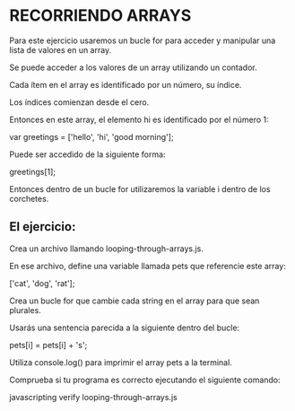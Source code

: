 # RECORRIENDO ARRAYS

Para este ejercicio usaremos un bucle for para acceder y manipular una lista de valores en un array.

Se puede acceder a los valores de un array utilizando un contador.

Cada ítem en el array es identificado por un número, su índice. 

Los índices comienzan desde el cero.

Entonces en este array, el elemento hi es identificado por el número 1:

var greetings = ['hello', 'hi', 'good morning'];

Puede ser accedido de la siguiente forma:

greetings[1];

Entonces dentro de un bucle for utilizaremos la variable i dentro de los corchetes.

## El ejercicio:

Crea un archivo llamando looping-through-arrays.js.

En ese archivo, define una variable llamada pets que referencie este array:

['cat', 'dog', 'rat'];

Crea un bucle for que cambie cada string en el array para que sean plurales.

Usarás una sentencia parecida a la siguiente dentro del bucle:

pets[i] = pets[i] + 's';

Utiliza console.log() para imprimir el array pets a la terminal.

Comprueba si tu programa es correcto ejecutando el siguiente comando:

javascripting verify looping-through-arrays.js